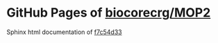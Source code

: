 GitHub Pages of [biocorecrg/MOP2](https://github.com/biocorecrg/MOP2.git)
===
Sphinx html documentation of [f7c54d33](https://github.com/biocorecrg/MOP2/tree/f7c54d3362e6d12a762f1fe3efb72b81a76b928a)
